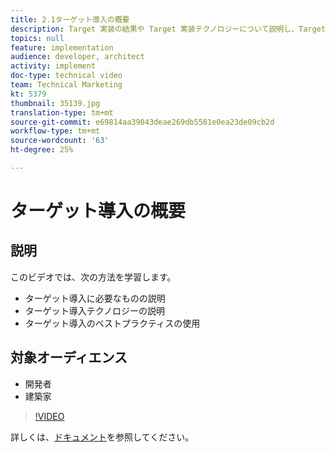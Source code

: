 ```yaml
---
title: 2.1ターゲット導入の概要
description: Target 実装の結果や Target 実装テクノロジーについて説明し、Target 実装のベストプラクティスを使用します
topics: null
feature: implementation
audience: developer, architect
activity: implement
doc-type: technical video
team: Technical Marketing
kt: 5379
thumbnail: 35139.jpg
translation-type: tm+mt
source-git-commit: e69814aa39043deae269db5581e0ea23de09cb2d
workflow-type: tm+mt
source-wordcount: '63'
ht-degree: 25%

---
```



# ターゲット導入の概要

## 説明

このビデオでは、次の方法を学習します。

* ターゲット導入に必要なものの説明
* ターゲット導入テクノロジーの説明
* ターゲット導入のベストプラクティスの使用

## 対象オーディエンス

* 開発者
* 建築家

>[!VIDEO](https://video.tv.adobe.com/v/35139/?quality=12)

詳しくは、[ドキュメント](https://docs.adobe.com/content/help/en/target/using/implement-target/implementing-target.html)を参照してください。
